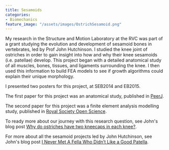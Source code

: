 ```yaml
---
title: Sesamoids
categories:
- Biomechanics
feature_image: "/assets/images/OstrichSesamoid.png"
---
```


My research in the Structure and Motion Laboratory at the RVC was part of a grant studying the evolution and development of sesamoid bones in vertebrates, led by Prof John Hutchinson. I studied the knee joint of ostriches in order to gain insight into how and why their knee sesamoids (i.e. patellae) develop. This project began with a detailed anatomical study of all muscles, bones, tissues, and ligaments surrounding the knee. I then used this information to build FEA models to see if growth algorithms could explain their unique morphology.

I presented two posters for this project, at SEB2014 and EB2015.

The first paper for this project was an anatomical study, published in [PeerJ](https://peerj.com/articles/706/).

The second paper for this project was a finite element analysis modelling study, published in [Royal Society Open Science](https://royalsocietypublishing.org/doi/full/10.1098/rsos.170133).

To ready more about our journey with this research question, see John's blog post [Why do ostriches have two kneecaps in each knee?](https://whatsinjohnsfreezer.com/2017/06/08/why-2-kneecaps/).

For more about all the sesamoid projects led by John Hutchinson, see John's blog post [I Never Met A Fella Who Didn’t Like a Good Patella](https://whatsinjohnsfreezer.com/2013/11/24/fella-patella-haha/).
